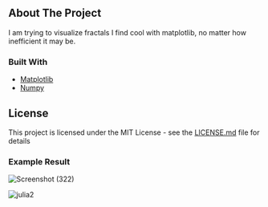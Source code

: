 <!-- ABOUT THE PROJECT -->
## About The Project

I am trying to visualize fractals I find cool with matplotlib, no matter how inefficient it may be.

### Built With

* [Matplotlib](https://matplotlib.org/)
* [Numpy](https://numpy.org/)

## License

This project is licensed under the MIT License - see the [LICENSE.md](LICENSE.md) file for details

### Example Result

![Screenshot (322)](https://user-images.githubusercontent.com/56905673/117834202-65ed0900-b290-11eb-9c67-2db2bfed21aa.png)

![julia2](https://user-images.githubusercontent.com/56905673/117834107-553c9300-b290-11eb-9169-0c38fcf6d6bc.png)


